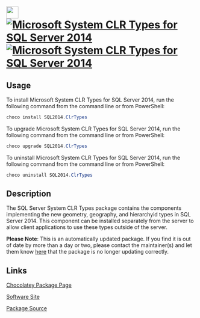 ﻿# <img src="https://cdn.jsdelivr.net/gh/mkevenaar/chocolatey-packages@6c6e62dd16bdf806de921908360588e1a7ed7722/icons/SQL2014.ClrTypes.png" width="32" height="32"/> [![Microsoft System CLR Types for SQL Server 2014](https://img.shields.io/chocolatey/v/SQL2014.ClrTypes.svg?label=Microsoft+System+CLR+Types+for+SQL+Server+2014)](https://community.chocolatey.org/packages/SQL2014.ClrTypes) [![Microsoft System CLR Types for SQL Server 2014](https://img.shields.io/chocolatey/dt/SQL2014.ClrTypes.svg)](https://community.chocolatey.org/packages/SQL2014.ClrTypes)

## Usage

To install Microsoft System CLR Types for SQL Server 2014, run the following command from the command line or from PowerShell:

```powershell
choco install SQL2014.ClrTypes
```

To upgrade Microsoft System CLR Types for SQL Server 2014, run the following command from the command line or from PowerShell:

```powershell
choco upgrade SQL2014.ClrTypes
```

To uninstall Microsoft System CLR Types for SQL Server 2014, run the following command from the command line or from PowerShell:

```powershell
choco uninstall SQL2014.ClrTypes
```

## Description

The SQL Server System CLR Types package contains the components implementing the new geometry, geography, and hierarchyid types in SQL Server 2014. This component can be installed separately from the server to allow client applications to use these types outside of the server.

**Please Note**: This is an automatically updated package. If you find it is
out of date by more than a day or two, please contact the maintainer(s) and
let them know [here](https://github.com/mkevenaar/chocolatey-packages/issues) that the package is no longer updating correctly.


## Links

[Chocolatey Package Page](https://community.chocolatey.org/packages/SQL2014.ClrTypes)

[Software Site](https://www.microsoft.com/en-us/download/details.aspx?id=53164)

[Package Source](https://github.com/mkevenaar/chocolatey-packages/tree/master/automatic/SQL2014.ClrTypes)

